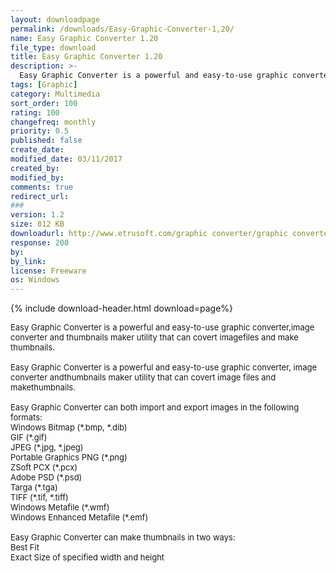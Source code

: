 ```yaml
---
layout: downloadpage
permalink: /downloads/Easy-Graphic-Converter-1,20/
name: Easy Graphic Converter 1.20
file_type: download
title: Easy Graphic Converter 1.20
description: >-
  Easy Graphic Converter is a powerful and easy-to-use graphic converter, image converter and thumbnails maker
tags: [Graphic]
category: Multimedia
sort_order: 100
rating: 100
changefreq: monthly
priority: 0.5
published: false
create_date:
modified_date: 03/11/2017
created_by:
modified_by:
comments: true
redirect_url:
###
version: 1.2
size: 812 KB
downloadurl: http://www.etrusoft.com/graphic converter/graphic converter.exe
response: 200
by:
by_link:
license: Freeware
os: Windows
---
```


{% include download-header.html download=page%}

<p style="fix-download-text !important">
<p><font size="2">Easy Graphic Converter is a powerful and easy-to-use graphic converter,image converter and thumbnails maker utility that can covert imagefiles and make thumbnails.<br />
<br />
Easy Graphic Converter is a powerful and easy-to-use graphic converter, image converter andthumbnails maker utility that can covert image files and makethumbnails. <br />
<br />
Easy Graphic Converter can both import and export images in the following formats:<br />
Windows Bitmap (*.bmp, *.dib) <br />
GIF (*.gif) <br />
JPEG (*.jpg, *.jpeg) <br />
Portable Graphics PNG (*.png) <br />
ZSoft PCX (*.pcx) <br />
Adobe PSD (*.psd) <br />
Targa (*.tga) <br />
TIFF (*.tif, *.tiff) <br />
Windows Metafile (*.wmf) <br />
Windows Enhanced Metafile (*.emf) <br />
<br />
Easy Graphic Converter can make thumbnails in two ways:<br />
Best Fit <br />
Exact Size of specified width and height</font></p></p>
